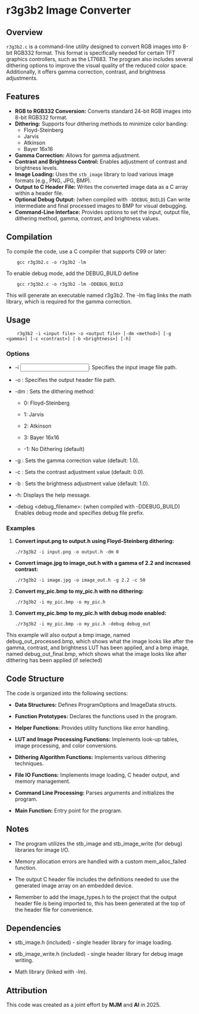 # r3g3b2 Image Converter

## Overview

`r3g3b2.c` is a command-line utility designed to convert RGB images into 8-bit RGB332 format. This format is specifically needed for certain TFT graphics controllers, such as the LT7683. The program also includes several dithering options to improve the visual quality of the reduced color space. Additionally, it offers gamma correction, contrast, and brightness adjustments.

## Features

-   **RGB to RGB332 Conversion:** Converts standard 24-bit RGB images into 8-bit RGB332 format.
-   **Dithering:** Supports four dithering methods to minimize color banding:
    -   Floyd-Steinberg
    -   Jarvis
    -   Atkinson
    -   Bayer 16x16
-   **Gamma Correction:** Allows for gamma adjustment.
-   **Contrast and Brightness Control:** Enables adjustment of contrast and brightness levels.
-   **Image Loading:** Uses the `stb_image` library to load various image formats (e.g., PNG, JPG, BMP).
-   **Output to C Header File:** Writes the converted image data as a C array within a header file.
-   **Optional Debug Output:**  (when compiled with `-DDEBUG_BUILD`) Can write intermediate and final processed images to BMP for visual debugging.
-   **Command-Line Interface:** Provides options to set the input, output file, dithering method, gamma, contrast, and brightness values.

## Compilation

To compile the code, use a C compiler that supports C99 or later:

		gcc r3g3b2.c -o r3g3b2 -lm
    
To enable debug mode, add the DEBUG_BUILD define

		gcc r3g3b2.c -o r3g3b2 -lm -DDEBUG_BUILD
    
This will generate an executable named r3g3b2. The -lm flag links the math library, which is required for the gamma correction.

## Usage

		r3g3b2 -i <input file> -o <output file> [-dm <method>] [-g <gamma>] [-c <contrast>] [-b <brightness>] [-h]
    

### Options

-   -i <input file>: Specifies the input image file path.
    
-   -o <output file>: Specifies the output header file path.
    
-   -dm <method>: Sets the dithering method:
    
    -   0: Floyd-Steinberg
        
    -   1: Jarvis
        
    -   2: Atkinson
        
    -   3: Bayer 16x16
        
    -   -1: No Dithering (default)
        
-   -g <gamma>: Sets the gamma correction value (default: 1.0).
    
-   -c <contrast>: Sets the contrast adjustment value (default: 0.0).
    
-   -b <brightness>: Sets the brightness adjustment value (default: 1.0).
    
-   -h: Displays the help message.
    
-   -debug <debug_filename>: (when compiled with -DDEBUG_BUILD) Enables debug mode and specifies debug file prefix.
    

### Examples

1.  **Convert input.png to output.h using Floyd-Steinberg dithering:**
    
		./r3g3b2 -i input.png -o output.h -dm 0

    
-   **Convert image.jpg to image_out.h with a gamma of 2.2 and increased contrast:**
    
		./r3g3b2 -i image.jpg -o image_out.h -g 2.2 -c 50
          
2.  **Convert my_pic.bmp to my_pic.h with no dithering:**
    
		./r3g3b2 -i my_pic.bmp -o my_pic.h

1.  **Convert my_pic.bmp to my_pic.h with debug mode enabled:**
    

		./r3g3b2 -i my_pic.bmp -o my_pic.h -debug debug_out

This example will also output a bmp image, named debug_out_processed.bmp, which shows what the image looks like after the gamma, contrast, and brightness LUT has been applied, and a bmp image, named debug_out_final.bmp, which shows what the image looks like after dithering has been applied (if selected)

## Code Structure

The code is organized into the following sections:

-   **Data Structures:** Defines ProgramOptions and ImageData structs.
    
-   **Function Prototypes:** Declares the functions used in the program.
    
-   **Helper Functions:** Provides utility functions like error handling.
    
-   **LUT and Image Processing Functions:** Implements look-up tables, image processing, and color conversions.
    
-   **Dithering Algorithm Functions:** Implements various dithering techniques.
    
-   **File IO Functions:** Implements image loading, C header output, and memory management.
    
-   **Command Line Processing:** Parses arguments and initializes the program.
    
-   **Main Function:** Entry point for the program.
    

## Notes

-   The program utilizes the stb_image and stb_image_write (for debug) libraries for image I/O.
    
-   Memory allocation errors are handled with a custom mem_alloc_failed function.
    
-   The output C header file includes the definitions needed to use the generated image array on an embedded device.
    
-   Remember to add the image_types.h to the project that the output header file is being imported to, this has been generated at the top of the header file for convenience.

## Dependencies

-   stb_image.h (included) - single header library for image loading.
    
-   stb_image_write.h (included) - single header library for debug image writing.
    
-   Math library (linked with -lm).
    

## Attribution

This code was created as a joint effort by **MJM** and **AI** in 2025.
